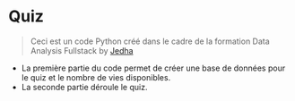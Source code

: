 # Quiz
> Ceci est un code Python créé dans le cadre de la formation Data Analysis Fullstack by [Jedha](https://app.jedha.co/)  

- La première partie du code permet de créer une base de données pour le quiz et le nombre de vies disponibles.
- La seconde partie déroule le quiz.
